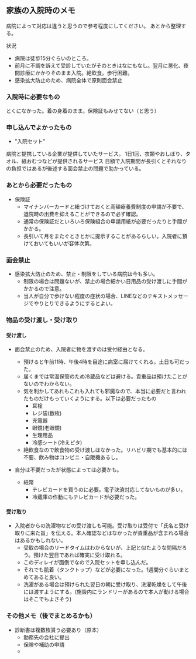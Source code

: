 ## 家族の入院時のメモ

病院によって対応は違うと思うので参考程度にしてください。
あとから整理する。

状況

- 病院は徒歩15分ぐらいのところ。
- 前月に不調を訴えて受診していたがそのときはなにもなし。翌月に悪化、夜間診療にかかりそのまま入院。絶飲食。歩行困難。
- 感染拡大防止のため、病院全体で原則面会禁止

### 入院時に必要なもの

とくになかった。着の身着のまま。保険証もみせてない（と思う）

### 申し込んでよかったもの

- "入院セット"

病院と提携している企業が提供していたサービス。
1日1回、衣類やおしぼり、タオル、紙おむつなどが提供されるサービス
日額で入院期間が長引くとそれなりの負担ではあるが後述する面会禁止の問題で助かっている。

### あとから必要だったもの

- 保険証
  - マイナンバーカードと紐づけておくと高額療養費制度の申請が不要で、退院時の出費を抑えることができるので必ず確認。
  - 通常の保険証だといろいろ保険組合の申請用紙が必要だったりと手間がかかる。
  - 長引いて月をまたぐときとかに提示することがあるらしい。入院者に預けておいてもいいが容体次第。

### 面会禁止

- 感染拡大防止のため、禁止・制限をしている病院は今も多い。 
  - 制限の場合は問題ないが、禁止の場合細かい日用品の受け渡しに手間がかかるので注意。
  - 当人が自分で歩けない程度の症状の場合、LINEなどのテキストメッセージでやりとりできるようにするとよい。

### 物品の受け渡し・受け取り

#### 受け渡し
- 面会禁止のため、入院者に物を渡すのは受付経由となる。
  - 預けると午前11時、午後4時を目途に病室に届けてくれる。土日も可だった。
  - 届くまでは常温保管のため冷蔵品などは避ける。貴重品は預けたことがないのでわからない。
  - 気を利かしてあれもこれも入れても邪魔なので、本当に必要だと言われたものだけもっていくようにする。以下は必要だったもの
     - 耳栓
     - レジ袋(数枚)
     - 充電器
     - 眼鏡(老眼鏡)
     - 生理用品
     - 冷感シート(冷えピタ)
  - 絶飲食なので飲食物の受け渡しはなかった。リハビリ期でも基本的には不要、飲み物はコンビニ・自販機あるし。

- 自分は不要だったが状態によっては必要かも。
  - 紙幣
    - テレビカードを買うのに必要。電子決済対応してないものが多い。
    - 冷蔵庫の作動にもテレビカードが必要だった。


#### 受け取り

- 入院者からの洗濯物などの受け渡しも可能。受け取りは受付で「氏名と受け取りに来た旨」を伝える。本人確認などはなかったが貴重品が含まれる場合はあるかもしれない。
  - 受取の場合のリードタイムはわからないが、上記と似たような間隔だろう。預けた翌日であれば確実に受け取れる。
  - このディレイが面倒でなので入院セットを申し込んだ。
  - それでも肌着（タンクトップ）などが必要になった。1週間分ぐらいまとめてあると良い。
  - 洗濯がある場合は預けられた翌日の朝に受け取り、洗濯乾燥をして午後には渡すようにする。(施設内にランドリーがあるので本人が動ける場合はそこでもよさそう)

### その他メモ（後でまとめるかも）

- 診断書は複数枚貰う必要あり（原本）
  - 勤務先の会社に提出
  - 保険や補助の申請
  - 

